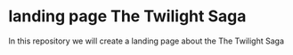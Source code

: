 # landing page The Twilight Saga
In this repository we will create a landing page about the The Twilight Saga
